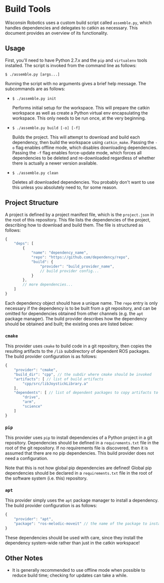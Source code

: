 # Build Tools

Wisconsin Robotics uses a custom build script called `assemble.py`, which handles dependencies and delegates to catkin as necessary.
This document provides an overview of its functionality.

## Usage

First, you'll need to have Python 2.7.x and the `pip` and `virtualenv` tools installed.
The script is invoked from the command line as follows:

```shell
$ ./assemble.py [args...]
```

Running the script with no arguments gives a brief help message.
The subcommands are as follows:

* `$ ./assemble.py init`

  Performs initial setup for the workspace.
  This will prepare the catkin workspace as well as create a Python virtual env encapsulating the workspace.
  This only needs to be run once, at the very beginning.

* `$ ./assemble.py build [-o] [-f]`

  Builds the project.
  This will attempt to download and build each dependency, then build the workspace using `catkin_make`.
  Passing the `-o` flag enables offline mode, which disables downloading dependencies.
  Passing the `-f` flag enables force-update mode, which forces all dependencies to be deleted and re-downloaded regardless of whether there is actually a newer version available.

* `$ ./assemble.py clean`

  Deletes all downloaded dependencies.
  You probably don't want to use this unless you absolutely need to, for some reason.

## Project Structure

A project is defined by a project manifest file, which is the `project.json` in the root of this repository.
This file lists the dependencies of the project, describing how to download and build them.
The file is structured as follows:

```js
{
    "deps": [
        {
            "name": "dependency_name",
            "repo": "https://github.com/dependency/repo",
            "build": {
                "provider": "build_provider_name",
                // build provider config...
            }
        },
        // more dependencies...
    ]
}
```

Each dependency object should have a unique name.
The `repo` entry is only necessary if the dependency is to be built from a git repository, and can be omitted for dependencies obtained from other channels (e.g. the `apt` package manager).
The build provider describes how the dependency should be obtained and built; the existing ones are listed below:

### `cmake`

This provider uses `cmake` to build code in a git repository, then copies the resulting artifacts to the `/lib` subdirectory of dependent ROS packages.
The build provider configuration is as follows:

```js
{
    "provider": "cmake",
    "build_dir": "cpp", // the subdir where cmake should be invoked
    "artifacts": [ // list of build artifacts
        "cpp/src/libJoystickLibrary.a"
    ],
    "dependents": [ // list of dependent packages to copy artifacts to
        "drive",
        "arm",
        "science"
    ]
}
```

### `pip`

This provider uses `pip` to install dependencies of a Python project in a git repository.
Dependencies should be defined in a `requirements.txt` file in the root of the git repository.
If no requirements file is discovered, then it is assumed that there are no pip dependencies.
This build provider does not need a configuration.

Note that this is not how global pip dependencies are defined!
Global pip dependencies should be declared in a `requirements.txt` file in the root of the software system (i.e. this) repository.

### `apt`

This provider simply uses the `apt` package manager to install a dependency.
The build provider configuration is as follows:

```js
{
    "provider": "apt",
    "package": "ros-melodic-moveit" // the name of the package to install
}
```

These dependencies should be used with care, since they install the dependency system-wide rather than just in the catkin workspace!

## Other Notes

* It is generally recommended to use offline mode when possible to reduce build time; checking for updates can take a while.
